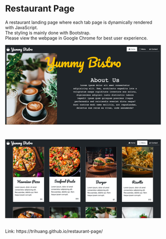 # Restaurant Page

A restaurant landing page where each tab page is dynamically rendered with JavaScript.
<br/>
The styling is mainly done with Bootstrap.
<br/>
Please view the webpage in Google Chrome for best user experience.

<p align="center">
    <img src="./src/img/screenshot1.png" width="800">
</p>
<br/>
<p align="center">
    <img src="./src/img/screenshot2.png" width="800">
</p>
<br/>
Link: https://trihuang.github.io/restaurant-page/
